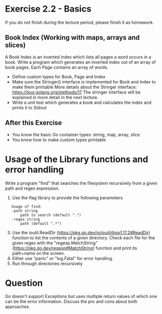 # Exercise 2.2 - Basics

If you do not finish during the lecture period, please finish it as homework.

## Book Index (Working with maps, arrays and slices)

A Book Index is an inverted index which lists all pages a word occurs in a book.
Write a program which generates an inverted index out of an array of book pages.
Each Page contains an array of words.

- Define custom types for Book, Page and Index
- Make sure the Stringer() interface is implemented for Book and Index to make them printable
  More details about the Stringer interface: https://tour.golang.org/methods/17
  The stringer interface will be explained in more detail in the next lecture.
- Write a unit test which generates a book and calculates the index and prints it to Stdout

## After this Exercise
- You know the basic Go container types: string, map, array, slice
- You know how to make custom types printable

# Usage of the Library functions and error handling
Write a program "find" that searches the filesystem recursively from a given path and regex expression. 

1. Use the flag library to provide the following parameters 
```
   Usage of find:
   -path string
       path to search (default ".")
   -regex string
       path (default ".*")
```

3. Use the ioutil.ReadDir (https://pkg.go.dev/io/ioutil@go1.17.2#ReadDir) function to list the contents of a given directory. Check each file for the given regex with the 
   "regexp.MatchString" (https://pkg.go.dev/regexp#MatchString) function and print its path+name on the screen.
4. Either use "panic" or "log.Fatal" for error handling.
5. Run through directories recursively
 
# Question
Go doesn't support Exceptions but uses multiple return values of which one can be the error information.
Discuss the pro and cons about both approaches.
